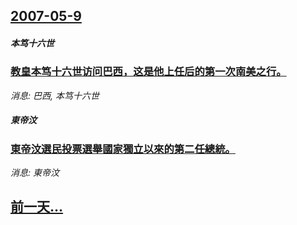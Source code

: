 ## [2007-05-9](/news/2007/05/9/index.md)

##### 本笃十六世
### [教皇本笃十六世访问巴西，这是他上任后的第一次南美之行。](/news/2007/05/9/教皇本笃十六世访问巴西-这是他上任后的第一次南美之行.md)
_消息: 巴西, 本笃十六世_

##### 東帝汶
### [東帝汶選民投票選舉國家獨立以來的第二任總統。](/news/2007/05/9/東帝汶選民投票選舉國家獨立以來的第二任總統.md)
_消息: 東帝汶_

## [前一天...](/news/2007/05/8/index.md)

